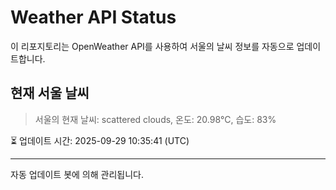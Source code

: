 
# Weather API Status

이 리포지토리는 OpenWeather API를 사용하여 서울의 날씨 정보를 자동으로 업데이트합니다.

## 현재 서울 날씨
> 서울의 현재 날씨: scattered clouds, 온도: 20.98°C, 습도: 83%

⏳ 업데이트 시간: 2025-09-29 10:35:41 (UTC)

---
자동 업데이트 봇에 의해 관리됩니다.
